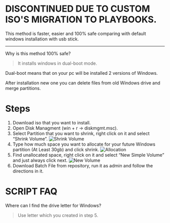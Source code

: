 # DISCONTINUED DUE TO CUSTOM ISO'S MIGRATION TO PLAYBOOKS.




This method is faster, easier and 100% safe comparing with default windows installation with usb stick.

___

Why is this method 100% safe? 
> It installs windows in dual-boot mode.

Dual-boot means that on your pc will be installed 2 versions of Windows.

After installation new one you can delete files from old Windows drive and merge partitions.

Steps
=====


1. Download iso that you want to install.
2. Open Disk Managment (win + r -> diskmgmt.msc).
3. Select Partition that you want to shrink, right click on it and select “Shrink Volume”. 
![Shrink Volume](https://i.imgur.com/DV9if1i.png)
4. Type how much space you want to allocate for your future Windows partition (At Least 30gb) and click shrink.
![Allocation](https://i.imgur.com/SsRkmXv.png)
5. Find unallocated space, right click on it and select “New Simple Volume” and just always click next. 
![New Volume](https://i.imgur.com/CFQ7KSZ.png)
6. Download Batch File from repository,  run it as admin and follow the directions in it.


SCRIPT FAQ
==========

Where can I find the drive letter for Windows? 
> Use letter which you created in step 5.
